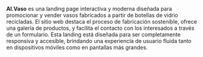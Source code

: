 **Al.Vaso** es una landing page interactiva y moderna diseñada para promocionar y vender vasos fabricados a partir de botellas de vidrio recicladas.
El sitio web destaca el proceso de fabricación sostenible, ofrece una galería de productos, y facilita el contacto con los interesados a través de un formulario. 
Esta landing está diseñada para ser completamente responsiva y accesible, brindando una experiencia de usuario fluida tanto en dispositivos móviles como en pantallas más grandes.

